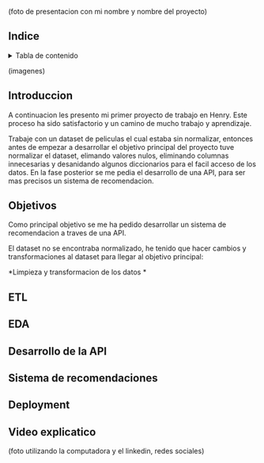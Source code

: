(foto de presentacion con mi nombre y nombre del proyecto)
## Indice
<!-- TABLA DE CONTENIDO -->
<details>
  <summary>Tabla de contenido </summary>
  <ol>
    <li><a href="#Indice">Indice</a></li>
    <li><a href="#Introduccion">Introduccion</a></li>
    <li><a href="#Objetivos">Objectivos</a></li>
    <li><a href="#ETL">ETL</a></li>
    <li><a href="#EDA">EDA</a></li>
    <li><a href="#Desarrollo de la API">Desarrollo de la API</a></li>
    <li><a href="#Sistema de recomendaciones">Sistema de recomendaciones</a></li>
    <li><a href="#Deployment">Deployment</a></li>
    <li><a href="#Video explicativo">Video explicativo</a></li>
  </ol>
</details>

(imagenes)


## Introduccion 
A continuacion les presento mi primer proyecto de trabajo en Henry. Este proceso ha sido satisfactorio y un camino de mucho trabajo y aprendizaje. 

Trabaje con un dataset de peliculas el cual estaba sin normalizar, entonces antes de empezar a desarrollar el objetivo principal del proyecto tuve normalizar el dataset, elimando valores nulos, eliminando columnas innecesarias y desanidando algunos diccionarios para el facil acceso de los datos. En la fase posterior se me pedia el desarrollo de una API, para ser mas precisos un sistema de recomendacion. 

## Objetivos

Como principal objetivo se me ha pedido desarrollar un sistema de recomendacion a traves de una API.

El dataset no se encontraba normalizado, he tenido que hacer cambios y transformaciones al dataset para llegar al objetivo principal:

*Limpieza y transformacion de los datos
*
## ETL

## EDA

## Desarrollo de la API

## Sistema de recomendaciones 

## Deployment

## Video explicatico 
(foto utilizando la computadora y el linkedin, redes sociales)